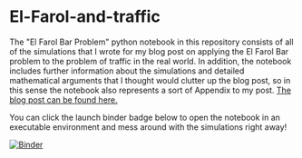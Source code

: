 # El-Farol-and-traffic
The "El Farol Bar Problem" python notebook in this repository consists of all of the simulations that I wrote for my blog post on applying the El Farol Bar problem to the problem of traffic in the real world. In addition, the notebook includes further information about the simulations and detailed mathematical arguments that I thought would clutter up the blog post, so in this sense the notebook also represents a sort of Appendix to my post. [The blog post can be found here.](https://jaredpopowski.com/2021/06/30/el-farol-bar-problem-and-traffic.html) 

You can click the launch binder badge below to open the notebook in an executable environment and mess around with the simulations right away!

[![Binder](https://mybinder.org/badge_logo.svg)](https://mybinder.org/v2/gh/jspopowski/El-Farol-and-traffic/HEAD)
